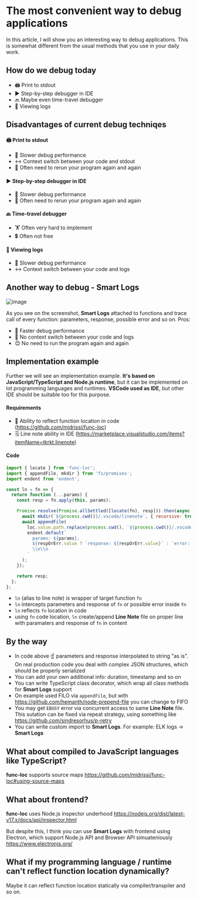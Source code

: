 # The most convenient way to debug applications

In this article, I will show you an interesting way to debug applications. This is somewhat different from the usual methods that you use in your daily work.

## How do we debug today

* 🖨️ Print to stdout
* ▶️ Step-by-step debugger in IDE
* 🔙 Maybe even time-travel debugger
* 📜 Viewing logs

## Disadvantages of current debug techniqes

#### 🖨️ Print to stdout

* 🐌 Slower debug performance
* ↔️ Context switch between your code and stdout
* 🔁 Often need to rerun your program again and again

#### ▶️ Step-by-step debugger in IDE

* 🐌 Slower debug performance
* 🔁 Often need to rerun your program again and again

#### 🔙 Time-travel debugger

* 🏋️ Often very hard to implement
* 💲 Often not free

#### 📜 Viewing logs

* 🐌 Slower debug performance
* ↔️ Context switch between your code and logs

## Another way to debug - Smart Logs

![image](https://user-images.githubusercontent.com/1832800/157913106-dbf1c6b5-0774-424b-9f58-0c8cf63a7e34.png)

As you see on the screenshot, **Smart Logs** attached to functions and trace call of every function: parameters, response, possible error and so on. Pros:

* 🚀 Faster debug performance
* 🤝 No context switch between your code and logs
* 😊 No need to run the program again and again

## Implementation example

Further we will see an implementation example. **It's based on JavaScript/TypeScript and Node.js runtime**, but it can be implemented on lot programming languages and runtimes. **VSCode used as IDE**, but other IDE should be suitable too for this purpose.

#### Requirements

* 🔎 Ability to reflect function location in code (https://github.com/midrissi/func-loc)
* 🗒️ Line note ability in IDE (https://marketplace.visualstudio.com/items?itemName=tkrkt.linenote)

#### Code

```javascript
import { locate } from 'func-loc';
import { appendFile, mkdir } from 'fs/promises';
import endent from 'endent';

const ln = fn => {
  return function (...params) {
    const resp = fn.apply(this, params);

    Promise.resolve(Promise.allSettled([locate(fn), resp])).then(async ([loc, respOrErr]) => {
      await mkdir(`${process.cwd()}/.vscode/linenote`, { recursive: true });
      await appendFile(
        loc.value.path.replace(process.cwd(), `${process.cwd()}/.vscode/linenote`) + `#L${loc.value.line}.md`,
        endent.default`
          params: ${params},
          ${respOrErr.value ? `response: ${respOrErr.value}` : `error: ${respOrErr.reason}`}
          \\n\\n
        `
      );
    });

    return resp;
  };
};
```

* `ln` (alias to line note) is wrapper of target function `fn`
* `ln` intercepts parameters and response of `fn` or possible error inside `fn`
* `ln` reflects `fn` location in code
* using `fn` code location, `ln` create/append **Line Note** file on proper line with paramaters and response of `fn` in content

## By the way

* In code above ☝️ parameters and response interpolated to string "as is". On real production code you deal with complex JSON structures, which should be properly serialized
* You can add your own additional info: duration, timestamp and so on
* You can write TypeScript class decorator, which wrap all class methods for **Smart Logs** support
* On example used FILO via `appendFile`, but with https://github.com/hemanth/node-prepend-file you can change to FIFO
* You may get `EBUSY` error via concurrent access to same **Line Note** file. This sutation can be fixed via repeat strategy, using something like https://github.com/sindresorhus/p-retry
* You can write custom import to **Smart Logs**. For example: ELK logs -> **Smart Logs**


## What about compiled to JavaScript languages like TypeScript?

**func-loc** supports source maps https://github.com/midrissi/func-loc#using-source-maps

## What about frontend?

**func-loc** uses Node.js inspector underhood https://nodejs.org/dist/latest-v17.x/docs/api/inspector.html

But despite this, I think you can use **Smart Logs** with frontend using Electron, which support Node.js API and Browser API simuateniously https://www.electronjs.org/

## What if my programming language / runtime can't reflect function location dynamically?

Maybe it can reflect function location statically via compiler/transpiler and so on.

